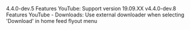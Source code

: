 4.4.0-dev.5
Features
YouTube: Support version 19.09.XX
v4.4.0-dev.8
Features
YouTube - Downloads: Use external downloader when selecting 'Download' in home feed flyout menu
